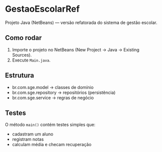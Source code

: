 # GestaoEscolarRef
Projeto Java (NetBeans) — versão refatorada do sistema de gestão escolar.

## Como rodar
1. Importe o projeto no NetBeans (New Project → Java → Existing Sources).
2. Execute `Main.java`.

## Estrutura
- br.com.sge.model -> classes de domínio
- br.com.sge.repository -> repositórios (persistência)
- br.com.sge.service -> regras de negócio

## Testes
O método `main()` contém testes simples que:
- cadastram um aluno
- registram notas
- calculam média e checam recuperação
